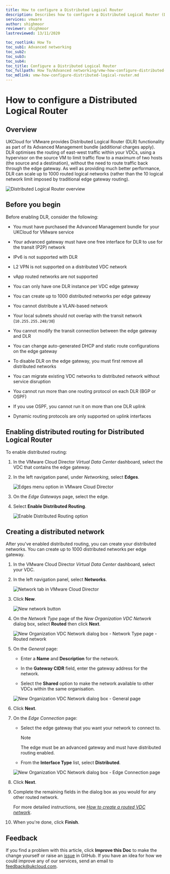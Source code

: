 ```yaml
---
title: How to configure a Distributed Logical Router
description: Describes how to configure a Distributed Logical Router (DLR), available as an advanced networking option with UKCloud for VMware
services: vmware
author: shighmoor
reviewer: shighmoor
lastreviewed: 13/11/2020

toc_rootlink: How To
toc_sub1: Advanced networking
toc_sub2:
toc_sub3:
toc_sub4:
toc_title: Configure a Distributed Logical Router
toc_fullpath: How To/Advanced networking/vmw-how-configure-distributed-logical-router.md
toc_mdlink: vmw-how-configure-distributed-logical-router.md
---
```


# How to configure a Distributed Logical Router

## Overview

UKCloud for VMware provides Distributed Logical Router (DLR) functionality as part of its Advanced Management bundle (additional charges apply). DLR optimises the routing of east-west traffic within your VDCs, using a hypervisor on the source VM to limit traffic flow to a maximum of two hosts (the source and a destination), without the need to route traffic back through the edge gateway. As well as providing much better performance, DLR can scale up to 1000 routed logical networks (rather than the 10 logical network limit imposed by traditional edge gateway routing).

![Distributed Logical Router overview](images/vmw-dlr-overview.png)

## Before you begin

Before enabling DLR, consider the following:

- You must have purchased the Advanced Management bundle for your UKCloud for VMware service

- Your advanced gateway must have one free interface for DLR to use for the transit (P2P) network

- IPv6 is not supported with DLR

- L2 VPN is not supported on a distributed VDC network

- vApp routed networks are not supported

- You can only have one DLR instance per VDC edge gateway

- You can create up to 1000 distributed networks per edge gateway

- You cannot distribute a VLAN-based network

- Your local subnets should not overlap with the transit network (`10.255.255.248/30`)

- You cannot modify the transit connection between the edge gateway and DLR

- You can change auto-generated DHCP and static route configurations on the edge gateway

- To disable DLR on the edge gateway, you must first remove all distributed networks

- You can migrate existing VDC networks to distributed network without service disruption

- You cannot run more than one routing protocol on each DLR (BGP or OSPF)

- If you use OSPF, you cannot run it on more than one DLR uplink

- Dynamic routing protocols are only supported on uplink interfaces

## Enabling distributed routing for Distributed Logical Router

To enable distributed routing:

1. In the VMware Cloud Director *Virtual Data Center* dashboard, select the VDC that contains the edge gateway.

2. In the left navigation panel, under *Networking*, select **Edges**.

    ![Edges menu option in VMware Cloud Director](images/vmw-vcd10.1-mnu-edges.png)

3. On the *Edge Gateways* page, select the edge.

4. Select **Enable Distributed Routing**.

    ![Enable Distributed Routing option](images/vmw-vcd10.1-btn-enable-distributed-routing.png)

## Creating a distributed network

After you've enabled distributed routing, you can create your distributed networks. You can create up to 1000 distributed networks per edge gateway.

1. In the VMware Cloud Director *Virtual Data Center* dashboard, select your VDC.

2. In the left navigation panel, select **Networks**.

    ![Network tab in VMware Cloud Director](images/vmw-vcd10.1-tab-networks.png)

3. Click **New**.

    ![New network button](images/vmw-vcd10.1-btn-new-network.png)

4. On the *Network Type* page of the *New Organization VDC Network* dialog box, select **Routed** then click **Next**.

    ![New Organization VDC Network dialog box - Network Type page - Routed network](images/vmw-vcd10.1-new-network-routed-type.png)

5. On the *General* page:

    - Enter a **Name** and **Description** for the network.

    - In the **Gateway CIDR** field, enter the gateway address for the network.

    - Select the **Shared** option to make the network available to other VDCs within the same organisation.

    ![New Organization VDC Network dialog box - General page](images/vmw-vcd10.1-new-network-general.png)

6. Click **Next**.

7. On the *Edge Connection* page:

    - Select the edge gateway that you want your network to connect to.

        > [!NOTE]
        > The edge must be an advanced gateway and must have distributed routing enabled.

    - From the **Interface Type** list, select **Distributed**.

    ![New Organization VDC Network dialog box - Edge Connection page](images/vmw-vcd10.1-new-network-distributed-edge.png)

8. Click **Next**.

9. Complete the remaining fields in the dialog box as you would for any other routed network.

    For more detailed instructions, see [*How to create a routed VDC network*](vmw-how-create-routed-network.md).

10. When you're done, click **Finish**.

## Feedback

If you find a problem with this article, click **Improve this Doc** to make the change yourself or raise an [issue](https://github.com/UKCloud/documentation/issues) in GitHub. If you have an idea for how we could improve any of our services, send an email to <feedback@ukcloud.com>.
